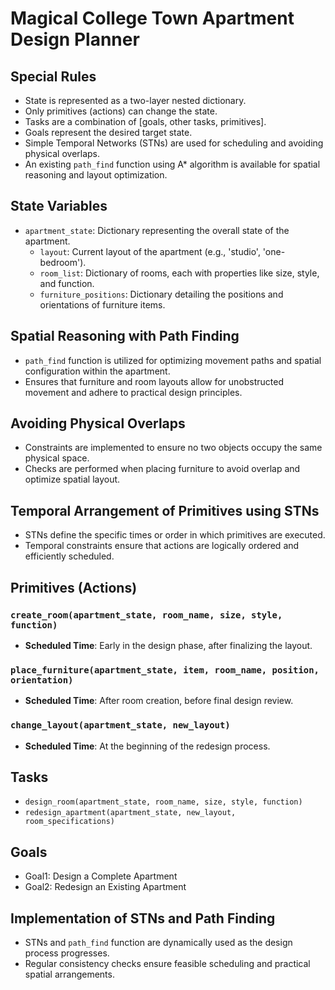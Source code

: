 # Magical College Town Apartment Design Planner

## Special Rules

- State is represented as a two-layer nested dictionary.
- Only primitives (actions) can change the state.
- Tasks are a combination of [goals, other tasks, primitives].
- Goals represent the desired target state.
- Simple Temporal Networks (STNs) are used for scheduling and avoiding physical overlaps.
- An existing `path_find` function using A\* algorithm is available for spatial reasoning and layout optimization.

## State Variables

- `apartment_state`: Dictionary representing the overall state of the apartment.
  - `layout`: Current layout of the apartment (e.g., 'studio', 'one-bedroom').
  - `room_list`: Dictionary of rooms, each with properties like size, style, and function.
  - `furniture_positions`: Dictionary detailing the positions and orientations of furniture items.

## Spatial Reasoning with Path Finding

- `path_find` function is utilized for optimizing movement paths and spatial configuration within the apartment.
- Ensures that furniture and room layouts allow for unobstructed movement and adhere to practical design principles.

## Avoiding Physical Overlaps

- Constraints are implemented to ensure no two objects occupy the same physical space.
- Checks are performed when placing furniture to avoid overlap and optimize spatial layout.

## Temporal Arrangement of Primitives using STNs

- STNs define the specific times or order in which primitives are executed.
- Temporal constraints ensure that actions are logically ordered and efficiently scheduled.

## Primitives (Actions)

### `create_room(apartment_state, room_name, size, style, function)`

- **Scheduled Time**: Early in the design phase, after finalizing the layout.

### `place_furniture(apartment_state, item, room_name, position, orientation)`

- **Scheduled Time**: After room creation, before final design review.

### `change_layout(apartment_state, new_layout)`

- **Scheduled Time**: At the beginning of the redesign process.

## Tasks

- `design_room(apartment_state, room_name, size, style, function)`
- `redesign_apartment(apartment_state, new_layout, room_specifications)`

## Goals

- Goal1: Design a Complete Apartment
- Goal2: Redesign an Existing Apartment

## Implementation of STNs and Path Finding

- STNs and `path_find` function are dynamically used as the design process progresses.
- Regular consistency checks ensure feasible scheduling and practical spatial arrangements.
